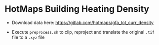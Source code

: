 # HotMaps Building Heating Density

- Download data here: 
https://gitlab.com/hotmaps/gfa_tot_curr_density

- Execute `preprocess.sh` to clip, reproject and translate the original `.tif` file to a `.xyz` file
